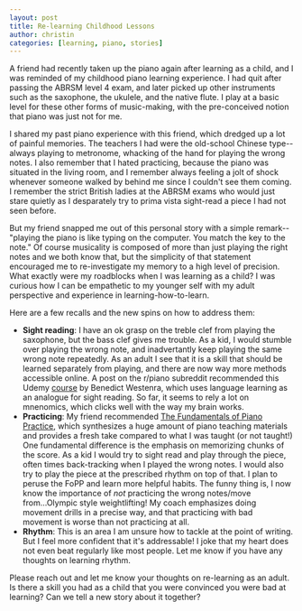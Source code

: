 ```yaml
---
layout: post
title: Re-learning Childhood Lessons
author: christin
categories: [learning, piano, stories]
---
```


A friend had recently taken up the piano again after learning as a child, and I was reminded of my childhood piano learning experience. I had quit after passing the ABRSM level 4 exam, and later picked up other instruments such as the saxophone, the ukulele, and the native flute. I play at a basic level for these other forms of music-making, with the pre-conceived notion that piano was just not for me.

I shared my past piano experience with this friend, which dredged up a lot of painful memories. The teachers I had were the old-school Chinese type--always playing to metronome, whacking of the hand for playing the wrong notes. I also remember that I hated practicing, because the piano was situated in the living room, and I remember always feeling a jolt of shock whenever someone walked by behind me since I couldn't see them coming. I remember the strict British ladies at the ABRSM exams who would just stare quietly as I desparately try to prima vista sight-read a piece I had not seen before.

But my friend snapped me out of this personal story with a simple remark--"playing the piano is like typing on the computer. You match the key to the note." Of course musicality is composed of more than just playing the right notes and we both know that, but the simplicity of that statement encouraged me to re-investigate my memory to a high level of precision. What exactly were my roadblocks when I was learning as a child? I was curious how I can be empathetic to my younger self with my adult perspective and experience in learning-how-to-learn.

Here are a few recalls and the new spins on how to address them:

- **Sight reading**: I have an ok grasp on the treble clef from playing the saxophone, but the bass clef gives me trouble. As a kid, I would stumble over playing the wrong note, and inadvertantly keep playing the same wrong note repeatedly. As an adult I see that it is a skill that should be learned separately from playing, and there are now way more methods accessible online. A post on the r/piano subreddit recommended this Udemy [course](https://www.udemy.com/course/sight-reading/) by Benedict Westenra, which uses language learning as an analogue for sight reading. So far, it seems to rely a lot on mnenomics, which clicks well with the way my brain works.
- **Practicing**: My friend recommended [The Fundamentals of Piano Practice](https://pianopractice.org), which synthesizes a huge amount of piano teaching materials and provides a fresh take compared to what I was taught (or not taught!) One fundamental difference is the emphasis on memorizing chunks of the score. As a kid I would try to sight read and play through the piece, often times back-tracking when I played the wrong notes. I would also try to play the piece at the prescribed rhythm on top of that. I plan to peruse the FoPP and learn more helpful habits. The funny thing is, I now know the importance of *not* practicing the wrong notes/move from...Olympic style weightlifting! My coach emphasizes doing movement drills in a precise way, and that practicing with bad movement is worse than not practicing at all. 
- **Rhythm**: This is an area I am unsure how to tackle at the point of writing. But I feel more confident that it's addressable! I joke that my heart does not even beat regularly like most people. Let me know if you have any thoughts on learning rhythm.

Please reach out and let me know your thoughts on re-learning as an adult. Is there a skill you had as a child that you were convinced you were bad at learning? Can we tell a new story about it together?
